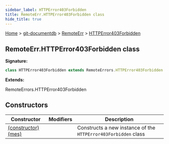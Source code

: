 ```yaml
---
sidebar_label: HTTPError403Forbidden
title: RemoteErr.HTTPError403Forbidden class
hide_title: true
---
```


[Home](./index.md) &gt; [git-documentdb](./git-documentdb.md) &gt; [RemoteErr](./git-documentdb.remoteerr.md) &gt; [HTTPError403Forbidden](./git-documentdb.remoteerr.httperror403forbidden.md)

## RemoteErr.HTTPError403Forbidden class

<b>Signature:</b>

```typescript
class HTTPError403Forbidden extends RemoteErrors.HTTPError403Forbidden 
```
<b>Extends:</b>

RemoteErrors.HTTPError403Forbidden

## Constructors

|  Constructor | Modifiers | Description |
|  --- | --- | --- |
|  [(constructor)(mes)](./git-documentdb.remoteerr.httperror403forbidden._constructor_.md) |  | Constructs a new instance of the <code>HTTPError403Forbidden</code> class |

